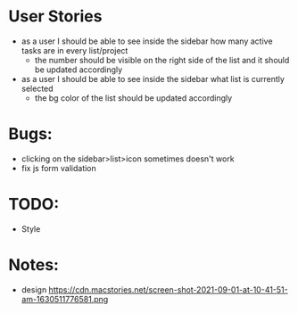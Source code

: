 # User Stories

-   as a user I should be able to see inside the sidebar how many active tasks are in every list/project
    -   the number should be visible on the right side of the list and it should be updated accordingly
-   as a user I should be able to see inside the sidebar what list is currently selected
    -   the bg color of the list should be updated accordingly

# Bugs:

-   clicking on the sidebar>list>icon sometimes doesn't work
-   fix js form validation

# TODO:

-   Style

# Notes:

-   design https://cdn.macstories.net/screen-shot-2021-09-01-at-10-41-51-am-1630511776581.png
